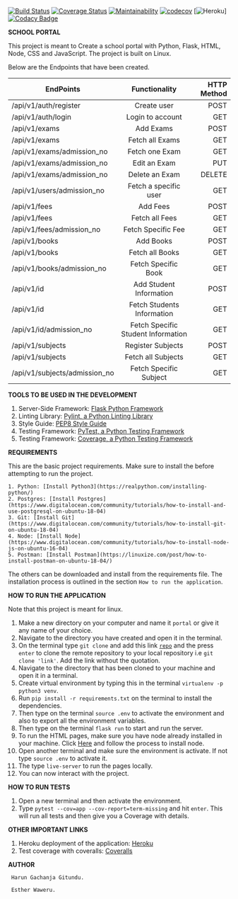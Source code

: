 [![Build Status](https://travis-ci.com/Arrotech/Portal.svg?branch=develop)](https://travis-ci.com/Arrotech/Portal) [![Coverage Status](https://coveralls.io/repos/github/Arrotech/Portal/badge.svg?branch=develop)](https://coveralls.io/github/Arrotech/Portal?branch=develop) [![Maintainability](https://api.codeclimate.com/v1/badges/d18f71e29c6588ba2043/maintainability)](https://codeclimate.com/github/Arrotech/Portal/maintainability) [![codecov](https://codecov.io/gh/Arrotech/Portal/branch/develop/graph/badge.svg?token=4s0xOjtFgH)](https://codecov.io/gh/Arrotech/Portal) [![Heroku](https://heroku-badge.herokuapp.com/?app=heroku-badge)] [![Codacy Badge](https://app.codacy.com/project/badge/Grade/5fee4cbf572043f3a5719e3e24262f91)](https://www.codacy.com/gh/Arrotech/Portal/dashboard?utm_source=github.com&amp;utm_medium=referral&amp;utm_content=Arrotech/Portal&amp;utm_campaign=Badge_Grade)

**SCHOOL PORTAL**

This project is meant to Create a school portal with Python, Flask, HTML, Node, CSS and JavaScript. The project is built on Linux.

Below are the Endpoints that have been created.

| EndPoints                     |           Functionality            | HTTP Method |
| ----------------------------- | :--------------------------------: | ----------: |
| /api/v1/auth/register         |            Create user             |        POST |
| /api/v1/auth/login            |          Login to account          |         GET |
| /api/v1/exams                 |             Add Exams              |        POST |
| /api/v1/exams                 |          Fetch all Exams           |         GET |
| /api/v1/exams/admission_no    |           Fetch one Exam           |         GET |
| /api/v1/exams/admission_no    |            Edit an Exam            |         PUT |
| /api/v1/exams/admission_no    |           Delete an Exam           |      DELETE |
| /api/v1/users/admission_no    |       Fetch a specific user        |         GET |
| /api/v1/fees                  |              Add Fees              |        POST |
| /api/v1/fees                  |           Fetch all Fees           |         GET |
| /api/v1/fees/admission_no     |         Fetch Specific Fee         |         GET |
| /api/v1/books                 |             Add Books              |        POST |
| /api/v1/books                 |          Fetch all Books           |         GET |
| /api/v1/books/admission_no    |        Fetch Specific Book         |         GET |
| /api/v1/id                    |      Add Student Information       |        POST |
| /api/v1/id                    |     Fetch Students Information     |         GET |
| /api/v1/id/admission_no       | Fetch Specific Student Information |         GET |
| /api/v1/subjects              |         Register Subjects          |        POST |
| /api/v1/subjects              |         Fetch all Subjects         |         GET |
| /api/v1/subjects/admission_no |       Fetch Specific Subject       |         GET |

**TOOLS TO BE USED IN THE DEVELOPMENT**

1. Server-Side Framework: [Flask Python Framework](http://flask.pocoo.org/)
2. Linting Library: [Pylint, a Python Linting Library](https://www.pylint.org/)
3. Style Guide: [PEP8 Style Guide](https://www.python.org/dev/peps/pep-0008/)
4. Testing Framework: [PyTest, a Python Testing Framework](https://docs.pytest.org/en/latest/)
5. Testing Framework: [Coverage, a Python Testing Framework](https://coverage.readthedocs.io/en/v4.5.x/)

**REQUIREMENTS**

This are the basic project requirements. Make sure to install the before attempting to run the project.

    1. Python: [Install Python3](https://realpython.com/installing-python/)
    2. Postgres: [Install Postgres](https://www.digitalocean.com/community/tutorials/how-to-install-and-use-postgresql-on-ubuntu-18-04)
    3. Git: [Install Git](https://www.digitalocean.com/community/tutorials/how-to-install-git-on-ubuntu-18-04)
    4. Node: [Install Node](https://www.digitalocean.com/community/tutorials/how-to-install-node-js-on-ubuntu-16-04)
    5. Postman: [Install Postman](https://linuxize.com/post/how-to-install-postman-on-ubuntu-18-04/)

The others can be downloaded and install from the requirements file. The installation process is outlined in the section `How to run the application`.

**HOW TO RUN THE APPLICATION**

Note that this project is meant for linux.

1.  Make a new directory on your computer and name it `portal` or give it any name of your choice.
2.  Navigate to the directory you have created and open it in the terminal.
3.  On the terminal type `git clone` and add this link <code>[repo](https://github.com/Arrotech/Portal/)</code> and the press `enter` to clone the remote repository to your local repository i.e `git clone 'link'`. Add the link without the quotation.
4.  Navigate to the directory that has been cloned to your machine and open it in a terminal.
5.  Create virtual environment by typing this in the terminal `virtualenv -p python3 venv`.
6.  Run `pip install -r requirements.txt` on the terminal to install the dependencies.
7.  Then type on the terminal `source .env` to activate the environment and also to export all the environment variables.
8.  Then type on the terminal `flask run` to start and run the server.
9.  To run the HTML pages, make sure you have node already installed in your machine. Click [Here](https://www.digitalocean.com/community/tutorials/how-to-install-node-js-on-ubuntu-16-04) and follow the process to install node.
10. Open another terminal and make sure the environment is activate. If not type `source .env` to activate it.
11. The type `live-server` to run the pages locally.
12. You can now interact with the project.

**HOW TO RUN TESTS**

1.  Open a new terminal and then activate the environment.
2.  Type `pytest --cov=app --cov-report=term-missing` and hit `enter`. This will run all tests and then give you a Coverage with details.

**OTHER IMPORTANT LINKS**

1.  Heroku deployment of the application: [Heroku](https://arrotech-school-portal.herokuapp.com/)
2.  Test coverage with coveralls: [Coveralls](https://coveralls.io/github/Arrotech/Portal)

**AUTHOR**

     Harun Gachanja Gitundu.
     
     Esther Waweru.
